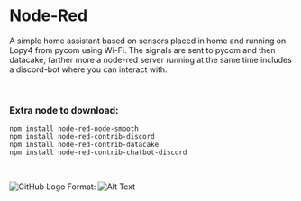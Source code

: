 # Node-Red

A simple home assistant based on sensors placed in home and running on Lopy4 from pycom using Wi-Fi.
The signals are sent to pycom and then datacake, farther more a node-red server running at the same time includes a discord-bot
where you can interact with.

<br>

### Extra node to download:

```posh
npm install node-red-node-smooth
npm install node-red-contrib-discord
npm install node-red-contrib-datacake
npm install node-red-contrib-chatbot-discord
```

<br>


![GitHub Logo](https://ibb.co/HGPSyQh)
Format: ![Alt Text](url)